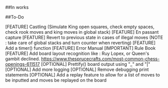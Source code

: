##In works


##To-Do

[FEATURE] Castling (Simulate King open squares, check empty spaces, check rook moves and king moves in global stack)
[FEATURE] En passant capture
[FEATURE] Revert to previous state in cases of illegal moves (NOTE : take care of global stacks and turn counter when reverting)
[FEATURE] Add a timer() function
[FEATURE] Error Manual
[IMPORTANT] Rule Book
[FEATURE] Add board layout recognition like : Ruy Lopex, or Queen's gambit declined. https://www.thesprucecrafts.com/most-common-chess-openings-611517
[OPTIONAL] Prettify() board output using "_" and "|" 
[OPTIONAL] Add more logging
[OPTIONAL] Remove debugging print statements
[OPTIONAL] Add a replay feature to allow for a list of moves to be inputted and moves be replayed on the board

